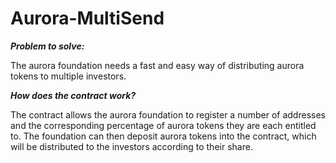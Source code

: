 # Aurora-MultiSend

_**Problem to solve:**_

The aurora foundation needs a fast and easy way of distributing aurora tokens
to multiple investors.

_**How does the contract work?**_

The contract allows the aurora foundation to register a number of addresses and the corresponding
percentage of aurora tokens they are each entitled to. The foundation can then deposit aurora
tokens into the contract, which will be distributed to the investors according to their
share.

